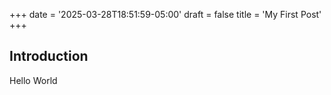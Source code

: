 +++
date = '2025-03-28T18:51:59-05:00'
draft = false
title = 'My First Post'
+++

## Introduction

Hello World
